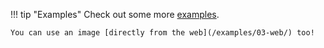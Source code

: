 !!! tip "Examples"
    Check out some more [examples](/examples/01-image/).

    You can use an image [directly from the web](/examples/03-web/) too!
    